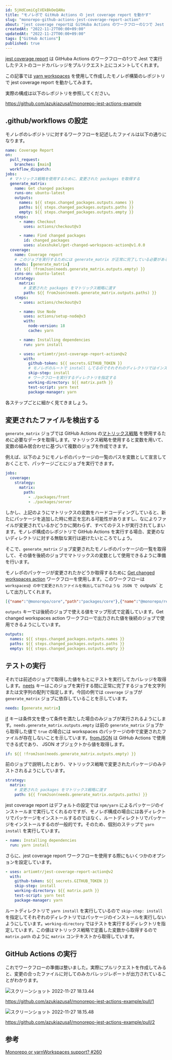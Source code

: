```yaml
---
id: 5jHdComiCglVEkBkOeQANu
title: "モノレポで GitHub Actions の jest coverage report を動かす"
slug: "monorepo-github-actions-jest-coverage-report-action"
about: "jest coverage reportは GitHuba Actions のワークフローの1つで Jest で実行したテストのコードカバレッジをプルリクエスト上にコメントしてくれます。  この記事では yarn workspaces 使用して作成したモノレポ構築のレポジトリで jest coverage report を動かしてみます。"
createdAt: "2022-11-27T00:00+09:00"
updatedAt: "2022-11-27T00:00+09:00"
tags: ["GitHub Actions"]
published: true
---
```

[jest coverage report](https://github.com/ArtiomTr/jest-coverage-report-action) は GitHuba Actions のワークフローの1つで Jest で実行したテストのコードカバレッジをプルリクエスト上にコメントしてくれます。

この記事では [yarn workspaces](https://classic.yarnpkg.com/lang/en/docs/workspaces/) を使用して作成したモノレポ構築のレポジトリで jest coverage report を動かしてみます。

実際の構成は以下のレポジトリを参照してください。

https://github.com/azukiazusa1/monorepo-jest-actions-example

## .github/workflows の設定

モノレポのレポジトリに対するワークフローを記述したファイルは以下の通りになります。

```yaml
name: Coverage Report
on:
  pull_request:
    branches: [main]
  workflow_dispatch:
jobs:
  # マトリックス戦略を使用するために、変更された packages を取得する
  generate_matrix:
    name: Get changed packages
    runs-on: ubuntu-latest
    outputs:
      names: ${{ steps.changed_packages.outputs.names }}
      paths: ${{ steps.changed_packages.outputs.paths }}
      empty: ${{ steps.changed_packages.outputs.empty }}
    steps:
      - name: Checkout
        uses: actions/checkout@v3

      - name: Find changed packages
        id: changed_packages
        uses: alexshukel/get-changed-workspaces-action@v1.0.0
  coverage:
    name: Coverage report
    # このジョブを実行するためには generate_matrix が正常に完了している必要がある
    needs: [generate_matrix]
    if: ${{ !fromJson(needs.generate_matrix.outputs.empty) }}
    runs-on: ubuntu-latest
    strategy:
      matrix:
        # 変更された packages をマトリックス戦略に渡す
        path: ${{ fromJson(needs.generate_matrix.outputs.paths) }}
    steps:
      - uses: actions/checkout@v3

      - name: Use Node
        uses: actions/setup-node@v3
        with:
          node-version: 18
          cache: yarn

      - name: Installing dependencies
        run: yarn install

      - uses: artiomtr/jest-coverage-report-action@v2
        with:
          github-token: ${{ secrets.GITHUB_TOKEN }}
          # モノレポのルートで install してるのでそれぞれのディレクトリではインストール不要
          skip-step: install
          # ワークフローを実行するディレクトリを指定する
          working-directory: ${{ matrix.path }}
          test-script: yarn test
          package-manager: yarn

```

各ステップごとに細かく見てきましょう。

## 変更されたファイルを検出する

`generate_matrix` ジョブでは GitHub Actions の[マトリックス戦略](https://docs.github.com/ja/actions/using-jobs/using-a-matrix-for-your-jobs) を使用するために必要なデータを取得します。マトリックス戦略を使用すると変数を用いて、変数の組み居合わせに基づいて複数のジョブを作成できます。

例えば、以下のようにモノレポのパッケージの一覧のパスを変数として宣言しておくことで、パッケージごとにジョブを実行できます。

```yaml
jobs:
  coverage:
    strategy:
      matrix:
        path:
          - ./packages/front
          - ./packages/server
 ```

しかし、上記のようにマトリックスの変数をハードコーディングしていると、新たにパッケージを追加した時に修正を忘れる可能性がありますし、なによりファイルが変更されているかどうかに関わらず、すべてのテストが実行されてしまいます。モノレポ構成のレポジトリで GitHub Actions を実行する場合、変更のないディレクトリに対する無駄な実行は避けたいところでしょう。

そこで、`generate_matrix` ジョブ変更されたモノレポのパッケージの一覧を取得して、その値を後続のジョブでマトリックスの変数として使用できるように準備を行います。

モノレポのパッケージが変更されたかどうか取得するために [Get changed workspaces action](https://github.com/AlexShukel/get-changed-workspaces-action) ワークフローを使用します。このワークフローは `workspaces@ の中で変更されたファイルを検出して以下のような JSON で `outputs` として出力してくれます。

```json
[{"name":"@monorepo/core","path":"packages/core"},{"name":"@monorepo/react","path":"packages/react"}]
```

`outputs` キーでは後続のジョブで使える値をマップ形式で定義しています。Get changed workspaces action ワークフローで出力された値を後続のジョブで使用できるようにしています。

```yaml
outputs:
  names: ${{ steps.changed_packages.outputs.names }}
  paths: ${{ steps.changed_packages.outputs.paths }}
  empty: ${{ steps.changed_packages.outputs.empty }}
```

## テストの実行

それでは前述のジョブで取得した値をもとにテストを実行してカバレッジを取得します。[neets](https://docs.github.com/ja/actions/using-workflows/workflow-syntax-for-github-actions#jobsjob_idneeds) キーはこのジョブを実行する間に正常に完了するジョブを文字列または文字列の配列で指定します。今回の例では `coverage` ジョブが `generate_matrix` ジョブに依存していることを示しています。

```yaml
needs: [generate_matrix]
```

[if](https://docs.github.com/ja/actions/using-workflows/workflow-syntax-for-github-actions#jobsjob_idif) キーは条件文を使って条件を満たした場合のみジョブが実行されるようにします。`needs.generate_matrix.outputs.empty` は前の `generate_matrix` ジョブから取得した値で `true` の場合には workspaces のパッケージの中で変更されたファイルが存在しないことを示しています。[fromJSON](https://docs.github.com/ja/actions/learn-github-actions/expressions#fromjson) は GitHub Actions で使用できる式であり、 JSON オブジェクトから値を取得します。 

```yaml
if: ${{ !fromJson(needs.generate_matrix.outputs.empty) }}
```

前のジョブで説明したとおり、マトリックス戦略で変更されたパッケージのみテストされるようにしています。

```yaml
strategy:
  matrix:
    # 変更された packages をマトリックス戦略に渡す
    path: ${{ fromJson(needs.generate_matrix.outputs.paths) }}
 ```

 jest coverage report はデフォルトの設定では `npm/yarn` によるパッケージのインストールまで実行してくれるのですが、モノレポ構成の場合には各ディレクトリでパッケージをインストールするのではなく、ルートディレクトリでパッケージをインストールするのが一般的です。そのため、個別のステップで `yarn install` を実行しています。

```yaml
- name: Installing dependencies
  run: yarn install
```

さらに、jest coverage report ワークフローを使用する際にもいくつかのオプションを設定しています。

```yaml
- uses: artiomtr/jest-coverage-report-action@v2
  with:
    github-token: ${{ secrets.GITHUB_TOKEN }}
    skip-step: install
    working-directory: ${{ matrix.path }}
    test-script: yarn test
    package-manager: yarn
```

ルートディレクトリで `yarn install` を実行しているので `skip-step: install` を指定してそれぞれのディレクトリではパッケージのインストールを実行しないようにしています。`working-directory` ではテストを実行するディレクトリを指定しています。この値はマトリックス戦略で定義した変数から取得するので `matrix.path` のように `matrix` コンテキストから取得しています。

## GitHub Actions の実行

これでワークフローの準備は整いました。実際にプルリクエストを作成してみると、変更の合ったファイルに対してのみカバレッジレポートが出力されていることがわかります。

![スクリーンショット 2022-11-27 18.13.44](//images.ctfassets.net/in6v9lxmm5c8/3MMR0nhhukR4fSrGR0mq3I/130a6dd77893a9d361f57324a46f9b41/____________________________2022-11-27_18.13.44.png)

https://github.com/azukiazusa1/monorepo-jest-actions-example/pull/1

![スクリーンショット 2022-11-27 18.15.48](//images.ctfassets.net/in6v9lxmm5c8/4lAgKcZDpwz5NUbhZ2sTsW/e79b01782741e4af76ba4ad132146f4b/____________________________2022-11-27_18.15.48.png)

https://github.com/azukiazusa1/monorepo-jest-actions-example/pull/2

## 参考

[Monorepo or yarnWorkspaces support? #260](https://github.com/ArtiomTr/jest-coverage-report-action/discussions/260)

